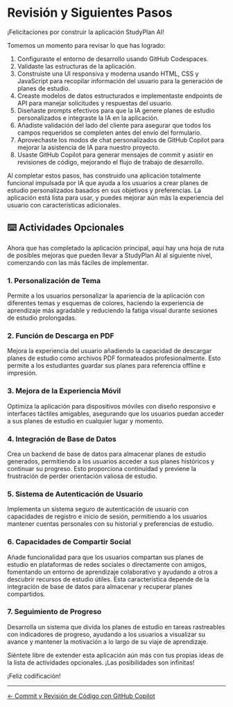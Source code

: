 # Revisión y Siguientes Pasos

¡Felicitaciones por construir la aplicación StudyPlan AI!

Tomemos un momento para revisar lo que has logrado:

1. Configuraste el entorno de desarrollo usando GitHub Codespaces.
2. Validaste las estructuras de la aplicación.
3. Construiste una UI responsiva y moderna usando HTML, CSS y JavaScript para recopilar información del usuario para la generación de planes de estudio.
4. Creaste modelos de datos estructurados e implementaste endpoints de API para manejar solicitudes y respuestas del usuario.
5. Diseñaste prompts efectivos para que la IA genere planes de estudio personalizados e integraste la IA en la aplicación.
6. Añadiste validación del lado del cliente para asegurar que todos los campos requeridos se completen antes del envío del formulario.
7. Aprovechaste los modos de chat personalizados de GitHub Copilot para mejorar la asistencia de IA para nuestro proyecto.
8. Usaste GitHub Copilot para generar mensajes de commit y asistir en revisiones de código, mejorando el flujo de trabajo de desarrollo.

Al completar estos pasos, has construido una aplicación totalmente funcional impulsada por IA que ayuda a los usuarios a crear planes de estudio personalizados basados en sus objetivos y preferencias. La aplicación está lista para usar, y puedes mejorar aún más la experiencia del usuario con características adicionales.

## ⌨️ Actividades Opcionales

Ahora que has completado la aplicación principal, aquí hay una hoja de ruta de posibles mejoras que pueden llevar a StudyPlan AI al siguiente nivel, comenzando con las más fáciles de implementar.

### 1. Personalización de Tema

Permite a los usuarios personalizar la apariencia de la aplicación con diferentes temas y esquemas de colores, haciendo la experiencia de aprendizaje más agradable y reduciendo la fatiga visual durante sesiones de estudio prolongadas.

### 2. Función de Descarga en PDF

Mejora la experiencia del usuario añadiendo la capacidad de descargar planes de estudio como archivos PDF formateados profesionalmente. Esto permite a los estudiantes guardar sus planes para referencia offline e impresión.

### 3. Mejora de la Experiencia Móvil

Optimiza la aplicación para dispositivos móviles con diseño responsivo e interfaces táctiles amigables, asegurando que los usuarios puedan acceder a sus planes de estudio en cualquier lugar y momento.

### 4. Integración de Base de Datos

Crea un backend de base de datos para almacenar planes de estudio generados, permitiendo a los usuarios acceder a sus planes históricos y continuar su progreso. Esto proporciona continuidad y previene la frustración de perder orientación valiosa de estudio.

### 5. Sistema de Autenticación de Usuario

Implementa un sistema seguro de autenticación de usuario con capacidades de registro e inicio de sesión, permitiendo a los usuarios mantener cuentas personales con su historial y preferencias de estudio.

### 6. Capacidades de Compartir Social

Añade funcionalidad para que los usuarios compartan sus planes de estudio en plataformas de redes sociales o directamente con amigos, fomentando un entorno de aprendizaje colaborativo y ayudando a otros a descubrir recursos de estudio útiles. Esta característica depende de la integración de base de datos para almacenar y recuperar planes compartidos.

### 7. Seguimiento de Progreso

Desarrolla un sistema que divida los planes de estudio en tareas rastreables con indicadores de progreso, ayudando a los usuarios a visualizar su avance y mantener la motivación a lo largo de su viaje de aprendizaje.


Siéntete libre de extender esta aplicación aún más con tus propias ideas de la lista de actividades opcionales. ¡Las posibilidades son infinitas!

¡Feliz codificación!

---

[← Commit y Revisión de Código con GitHub Copilot](08-step.md)
